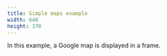```yaml
---
title: Simple maps example
width: 640
height: 370
---
```


In this example, a Google map is displayed in a frame.
